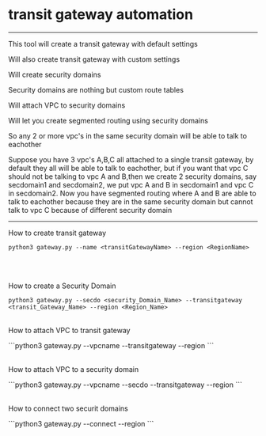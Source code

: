 # transit gateway automation
----------------------------
<p>This tool will create a transit gateway with default settings</p>
<p>Will also create transit gateway with custom settings</p>
<p>Will create security domains</p>
<p>Security domains are nothing but custom route tables</p>
<p>Will attach VPC to security domains</p>
<p>Will let you create segmented routing using security domains</p>
<p>So any 2 or more vpc's in the same security domain will be able to talk to eachother</p>
<p>Suppose you have 3 vpc's A,B,C all attached to a single transit gateway, by default they all will be able to talk to eachother, but if you want that vpc C should not be talking to vpc A and B,then we create 2 security domains, say secdomain1 and secdomain2, we put vpc A and B in secdomain1 and vpc C in secdomain2. Now you have segmented routing where A and B are able to talk to eachother because they are in the same security domain but cannot talk to vpc C because of different security domain</p>

---------------------------------------------------------------------


<p>How to create transit gateway</p>

```python3 gateway.py --name <transitGatewayName> --region <RegionName>```

<br></br>
<p>How to create a Security Domain</p>

```python3 gateway.py --secdo <security_Domain_Name> --transitgateway <transit_Gateway_Name> --region <Region_Name>```
<br></br>
<p>How to attach VPC to transit gateway</p>
```python3 gateway.py --vpcname <vpc_name> --transitgateway <transit_Gateway_Name> --region <Region_Name>```
<br></br>
<p>How to attach VPC to a security domain</p>
```python3 gateway.py --vpcname <vpc_name> --secdo <security_domain_name> --transitgateway <transit_Gateway_Name> --region <Region_Name>```
<br></br>
<p>How to connect two securit domains</p>
```python3 gateway.py --connect <SecurityDomain1> <SecurityDomain2> --region <Region_Name>```

